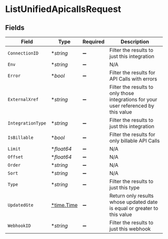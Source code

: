 # ListUnifiedApicallsRequest


## Fields

| Field                                                                                | Type                                                                                 | Required                                                                             | Description                                                                          |
| ------------------------------------------------------------------------------------ | ------------------------------------------------------------------------------------ | ------------------------------------------------------------------------------------ | ------------------------------------------------------------------------------------ |
| `ConnectionID`                                                                       | **string*                                                                            | :heavy_minus_sign:                                                                   | Filter the results to just this integration                                          |
| `Env`                                                                                | **string*                                                                            | :heavy_minus_sign:                                                                   | N/A                                                                                  |
| `Error`                                                                              | **bool*                                                                              | :heavy_minus_sign:                                                                   | Filter the results for API Calls with errors                                         |
| `ExternalXref`                                                                       | **string*                                                                            | :heavy_minus_sign:                                                                   | Filter the results to only those integrations for your user referenced by this value |
| `IntegrationType`                                                                    | **string*                                                                            | :heavy_minus_sign:                                                                   | Filter the results to just this integration                                          |
| `IsBillable`                                                                         | **bool*                                                                              | :heavy_minus_sign:                                                                   | Filter the results for only billable API Calls                                       |
| `Limit`                                                                              | **float64*                                                                           | :heavy_minus_sign:                                                                   | N/A                                                                                  |
| `Offset`                                                                             | **float64*                                                                           | :heavy_minus_sign:                                                                   | N/A                                                                                  |
| `Order`                                                                              | **string*                                                                            | :heavy_minus_sign:                                                                   | N/A                                                                                  |
| `Sort`                                                                               | **string*                                                                            | :heavy_minus_sign:                                                                   | N/A                                                                                  |
| `Type`                                                                               | **string*                                                                            | :heavy_minus_sign:                                                                   | Filter the results to just this type                                                 |
| `UpdatedGte`                                                                         | [*time.Time](https://pkg.go.dev/time#Time)                                           | :heavy_minus_sign:                                                                   | Return only results whose updated date is equal or greater to this value             |
| `WebhookID`                                                                          | **string*                                                                            | :heavy_minus_sign:                                                                   | Filter the results to just this webhook                                              |